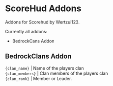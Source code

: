 # ScoreHud Addons
Addons for Scorehud by Wertzui123. 

Currently all addons:

- BedrockCans Addon

## BedrockClans Addon
<code>{clan_name}</code>  |  Name of the players clan
<br><code>{clan_members}</code>  |  Clan members of the players clan
<br><code>{clan_rank}</code>  |  Member or Leader.
